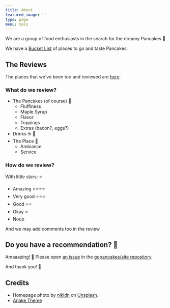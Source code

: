```yaml
---
title: About
featured_image: ''
type: page
menu: main
---
```


We are a group of food enthusiasts in the search for the dreamy Pancakes 🥞

We have a [Bucket List](https://github.com/orgs/gopancakes/projects/1/views/1) of places to go and taste Pancakes.

## The Reviews

The places that we've been too and reviewed are [here](https://gopancakes.de/reviews/).

### What do we review?

* The Pancakes (of course) 🥞
    * Fluffiness
    * Maple Syrup
    * Flavor
    * Toppings
    * Extras (bacon?, eggs?)
* Drinks ☕️ 🥤
* The Place 🌻
    * Ambiance
    * Service

### How do we review? 

With little stars: ⭐

* Amazing ⭐⭐⭐⭐
* Very good ⭐⭐⭐
* Good ⭐⭐
* Okay ⭐
* Noup

And we may add comments too in the review.

## Do you have a recommendation? 🎉

Amaaazing! 🥹
Please open [an issue](https://github.com/gopancakes/site/issues) in the [gopancakes/site repository](https://github.com/gopancakes/site/).

And thank you! 🥞

## Credits

* Homepage photo by [nikldn](https://unsplash.com/@nikldn) on [Unsplash](https://unsplash.com/s/photos/pancakes).
* [Anake Theme](https://github.com/theNewDynamic/gohugo-theme-ananke/)
